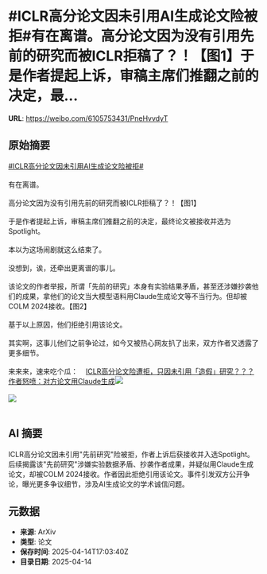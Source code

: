 # #ICLR高分论文因未引用AI生成论文险被拒#有在离谱。高分论文因为没有引用先前的研究而被ICLR拒稿了？！【图1】于是作者提起上诉，审稿主席们推翻之前的决定，最...

**URL**: https://weibo.com/6105753431/PneHvvdyT

## 原始摘要

<a href="https://m.weibo.cn/search?containerid=231522type%3D1%26t%3D10%26q%3D%23ICLR%E9%AB%98%E5%88%86%E8%AE%BA%E6%96%87%E5%9B%A0%E6%9C%AA%E5%BC%95%E7%94%A8AI%E7%94%9F%E6%88%90%E8%AE%BA%E6%96%87%E9%99%A9%E8%A2%AB%E6%8B%92%23&amp;extparam=%23ICLR%E9%AB%98%E5%88%86%E8%AE%BA%E6%96%87%E5%9B%A0%E6%9C%AA%E5%BC%95%E7%94%A8AI%E7%94%9F%E6%88%90%E8%AE%BA%E6%96%87%E9%99%A9%E8%A2%AB%E6%8B%92%23" data-hide=""><span class="surl-text">#ICLR高分论文因未引用AI生成论文险被拒#</span></a><br><br>有在离谱。<br><br>高分论文因为没有引用先前的研究而被ICLR拒稿了？！【图1】<br><br>于是作者提起上诉，审稿主席们推翻之前的决定，最终论文被接收并选为Spotlight。<br><br>本以为这场闹剧就这么结束了。<br><br>没想到，诶，还牵出更离谱的事儿。<br><br>该论文的作者举报，所谓「先前的研究」本身有实验结果矛盾，甚至还涉嫌抄袭他们的成果，拿他们的论文当大模型语料用Claude生成论文等不当行为。但却被COLM 2024接收。【图2】<br><br>基于以上原因，他们拒绝引用该论文。<br><br>其实啊，这事儿他们之前争论过，如今又被热心网友扒了出来，双方作者又透露了更多细节。<br><br>来来来，速来吃个瓜：<a href="https://weibo.cn/sinaurl?u=https%3A%2F%2Fmp.weixin.qq.com%2Fs%2F0ZPSckY8wlrrVlPiqUB23Q" data-hide=""><span class="url-icon"><img style="width: 1rem;height: 1rem" src="https://h5.sinaimg.cn/upload/2015/09/25/3/timeline_card_small_web_default.png" referrerpolicy="no-referrer"></span><span class="surl-text">ICLR高分论文险遭拒，只因未引用「造假」研究？？？作者怒喷：对方论文用Claude生成</span></a><img style="" src="https://tvax4.sinaimg.cn/large/006Fd7o3gy1i0gge4m8jnj30vy0be40m.jpg" referrerpolicy="no-referrer"><br><br><img style="" src="https://tvax3.sinaimg.cn/large/006Fd7o3gy1i0gge5vj5ij30lo0gqq91.jpg" referrerpolicy="no-referrer"><br><br>

## AI 摘要

ICLR高分论文因未引用"先前研究"险被拒，作者上诉后获接收并入选Spotlight。后续揭露该"先前研究"涉嫌实验数据矛盾、抄袭作者成果，并疑似用Claude生成论文，却被COLM 2024接收。作者因此拒绝引用该论文。事件引发双方公开争论，曝光更多争议细节，涉及AI生成论文的学术诚信问题。

## 元数据

- **来源**: ArXiv
- **类型**: 论文
- **保存时间**: 2025-04-14T17:03:40Z
- **目录日期**: 2025-04-14
